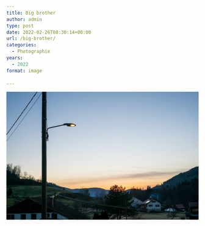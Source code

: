 ```yaml
---
title: Big brother
author: admin
type: post
date: 2022-02-26T08:30:14+00:00
url: /big-brother/
categories:
  - Photographie
years:
  - 2022
format: image

---
```

![Big brother](./img_0041.jpg)